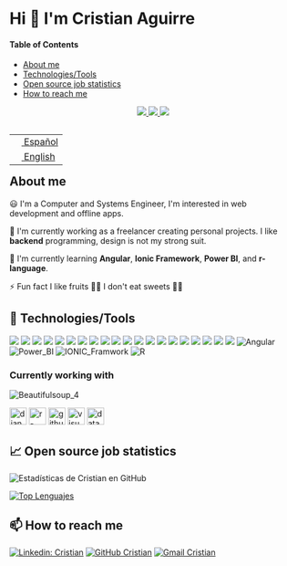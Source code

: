 # Hi 👋 I'm Cristian Aguirre

#### Table of Contents

- [About me](#About-me)
- [Technologies/Tools](#-Technologiestools)
- [Open source job statistics](#-Open-source-job-statistics)
- [How to reach me](#-How-to-reach-me)

<p align=center>
    <a href="https://github.com/tircnais">
        <img src="https://badges.pufler.dev/visits/tircnais/tircnais?style=flat-square&color=black&logo=github">
    </a>
    <a href="https://github.com/tircnais?tab=repositories">
        <img src="https://badges.pufler.dev/repos/tircnais?style=flat-square&color=black&logo=github">
    </a>
    <a href="https://github.com/tircnais">
        <img src="https://badges.pufler.dev/commits/monthly/tircnais">
    </a>
</p>

<table align="right">
    <tr>
        <td>
            <a href="README.md">
                <img src="https://flagcdn.com/ec.svg" height="13"> Español
            </a>
        </td>
    </tr>
    <tr>
        <td>
            <a href="README_eng.md">
                <img src="https://flagcdn.com/us.svg" height="13"> English
            </a>
        </td>
    </tr>
</table>

## **About me**

😃 I'm a Computer and Systems Engineer, I'm interested in web development and offline apps.

🔭 I'm currently working as a freelancer creating personal projects. I like **backend** programming, design is not my strong suit.

🌱 I'm currently learning **Angular**, **Ionic Framework**, **Power BI**, and **r-language**.

⚡ Fun fact I like fruits 🍏🍉 I don't eat sweets 🍫🍬

</hr>

## 🔧 Technologies/Tools

<!--&width=50-->

![](https://img.shields.io/badge/OS-Linux-informational?style=flat&logo=linux&logoColor=white&color=2bbc8a)
![](https://img.shields.io/badge/Shell-Bash-informational?style=flat&logo=gnu-bash&logoColor=white&color=2bbc8a)
![](https://img.shields.io/badge/Code-HTML5-informational?style=flat&logo=html5&logoColor=white&color=2bbc8a)
![](https://img.shields.io/badge/Code-CSS3-informational?style=flat&logo=css3&logoColor=white&color=2bbc8a)
![](https://img.shields.io/badge/Code-JavaScript-informational?style=flat&logo=javascript&logoColor=white&color=2bbc8a)
![](https://img.shields.io/badge/Tools-Bootstrap-informational?style=flat&logo=bootstrap&logoColor=white&color=2bbc8a)
![](https://img.shields.io/badge/Code-Python-informational?style=flat&logo=python&logoColor=white&color=2bbc8a)
![](https://img.shields.io/badge/Code-Django-informational?style=flat&logo=django&logoColor=white&color=2bbc8a)
![](https://img.shields.io/badge/Editor-Brackets_io-informational?style=flat&logo=brackets&logoColor=white&color=2bbc8a)
![](https://img.shields.io/badge/Tools-Git-informational?style=flat&logo=Git&logoColor=white&color=2bbc8a)
![](https://img.shields.io/badge/Tools-MySQL-informational?style=flat&logo=MySQL&logoColor=white&color=2bbc8a)
![](https://img.shields.io/badge/Tools-MariaDB-informational?style=flat&logo=MariaDB&logoColor=white&color=2bbc8a)
![](https://img.shields.io/badge/Tools-PostgreSQL-informational?style=flat&logo=postgresql&logoColor=white&color=2bbc8a)
![](https://img.shields.io/badge/Tools-DataGrip-informational?style=flat&logo=datagrip&logoColor=white&color=2bbc8a)
![](https://img.shields.io/badge/Tools-Drupal-informational?style=flat&logo=drupal&logoColor=white&color=2bbc8a)
![](https://img.shields.io/badge/Tools-Exelearning-informational?style=flat&logo=exelearning&logoColor=white&color=2bbc8a)
![](https://img.shields.io/badge/Code-PHP-informational?style=flat&logo=PHP&logoColor=white&color=2bbc8a)
![](https://img.shields.io/badge/Code-Java-informational?style=flat&logo=Java&logoColor=white&color=2bbc8a)
![](https://img.shields.io/badge/Editor-Netbeans-informational?style=flat&logo=netbeans&logoColor=white&color=2bbc8a)
![](https://img.shields.io/badge/Editor-IntelliJ_IDEA-informational?style=flat&logo=intellij-idea&logoColor=white&color=2bbc8a)
![Angular](https://img.shields.io/badge/Code-Angular-informational?style=flat&logo=Angular&logoColor=white&color=2bbc8a)
![Power_BI](https://img.shields.io/badge/Tools-Power_BI-informational?style=flat&logo=PowerBI&logoColor=white&color=2bbc8a)
![IONIC_Framwork](https://img.shields.io/badge/Code-IONIC_Framwork-informational?style=flat&logo=Ionic&logoColor=white&color=2bbc8a)
![R](https://img.shields.io/badge/Code-R-informational?style=flat&logo=R&logoColor=white&color=2bbc8a)

### Currently working with

![Beautifulsoup_4](https://img.shields.io/badge/Code-Beautifulsoup_4-informational?style=flat&logo=beautifulsoup&logoColor=white&color=2bbc8a)

<img src="https://cdn.worldvectorlogo.com/logos/django.svg" alt="django Logo" width="30" height="30"/>
<img src="https://cdn.worldvectorlogo.com/logos/r-lang.svg" alt="r-lang Logo" width="30" height="30"/>
<img src="https://cdn.worldvectorlogo.com/logos/github.svg" alt="github Logo" width="30" height="30"/>
<img src="https://cdn.worldvectorlogo.com/logos/visual-studio-code-1.svg" alt="visual-studio-code-1 Logo" width="30" height="30"/>
<img src="https://cdn.worldvectorlogo.com/logos/datagrip-icon.svg" alt="datagrip-icon Logo" width="30" height="30"/>

</hr>

## 📈 Open source job statistics

![Estadísticas de Cristian en GitHub](https://github-readme-stats.vercel.app/api?username=tircnais&theme=vue&show_icons=true)

[![Top Lenguajes](https://github-readme-stats.vercel.app/api/top-langs/?username=tircnais&hide=css,pug&langs_count=10&theme=default)](https://github.com/tircnais/github-readme-stats)

</hr>
  
## 📫 How to reach me

[![Linkedin: Cristian](https://img.shields.io/badge/-Cristian%20Aguirre-blue?style=social&logo=Linkedin&logoColor=blue&link=https://www.linkedin.com/in/cristian-aguirre-minga/)](https://www.linkedin.com/in/cristian-aguirre-minga/)
[![GitHub Cristian](https://img.shields.io/github/followers/tircnais?label=followmee&style=social)](https://github.com/tircnais)
[![Gmail Cristian](https://img.shields.io/badge/-Cristian_Aguirre-c14438?style=social&logo=Gmail&logoColor=red&link=mailto:tircnais@gmail.com)](mailto:tircnais@gmail.com)

<!--
**Tircnais/Tircnais** is a ✨ _special_ ✨ repository because its `README.md` (this file) appears on your GitHub profile.

&count_private=true
conteo de repo privados
[![Readme Card](https://github-readme-stats.vercel.app/api/pin/?username=anuraghazra&repo=github-readme-stats)](https://github.com/anuraghazra/github-readme-stats)

Here are some ideas to get you started:

- 🔭 I’m currently working on ...
- 🌱 I’m currently learning ...
- 👯 I’m looking to collaborate on ...
- 🤔 I’m looking for help with ...
- 💬 Ask me about ...
- 📫 How to reach me: ...
- 😄 Pronouns: ...
- ⚡ Fun fact: ...
- 👨‍💻 All of my projects are available at ...
- 📄 Know about my experiences
  -->
